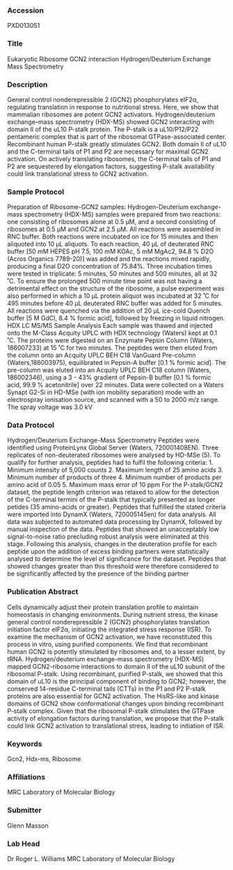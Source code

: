 ### Accession
PXD013051

### Title
Eukaryotic Ribosome GCN2 interaction Hydrogen/Deuterium Exchange Mass Spectrometry

### Description
General control nonderepressible 2 (GCN2) phosphorylates eIF2α, regulating translation in response to nutritional stress. Here, we show that mammalian ribosomes are potent GCN2 activators. Hydrogen/deuterium exchange–mass spectrometry (HDX-MS) showed GCN2 interacting with domain II of the uL10 P-stalk protein. The P-stalk is a uL10/P12/P22 pentameric complex that is part of the ribosomal GTPase-associated center. Recombinant human P-stalk greatly stimulates GCN2. Both domain II of uL10 and the C-terminal tails of P1 and P2 are necessary for maximal GCN2 activation. On actively translating ribosomes, the C-terminal tails of P1 and P2 are sequestered by elongation factors, suggesting P-stalk availability could link translational stress to GCN2 activation.

### Sample Protocol
Preparation of Ribosome-GCN2 samples: Hydrogen-Deuterium exchange-mass spectrometry (HDX-MS) samples were prepared from two reactions: one consisting of ribosomes alone at 0.5 µM, and a second consisting of ribosomes at 0.5 µM and GCN2 at 2.5 µM. All reactions were assembled in RNC buffer. Both reactions were incubated on ice for 15 minutes and then aliquoted into 10 µL aliquots. To each reaction, 40 µL of deuterated RNC buffer [50 mM HEPES pH 7.5, 100 mM KOAc, 5 mM MgAc2, 94.8 % D2O (Acros Organics 7789-20)] was added and the reactions mixed rapidly, producing a final D2O concentration of 75.84%. Three incubation times were tested in triplicate: 5 minutes, 50 minutes and 500 minutes, all at 32 ˚C. To ensure the prolonged 500 minute time point was not having a detrimental effect on the structure of the ribosome, a pulse experiment was also performed in which a 10 µL protein aliquot was incubated at 32 ˚C for 495 minutes before 40 µL deuterated RNC buffer was added for 5 minutes. All reactions were quenched via the addition of 20 µL ice-cold Quench buffer [5 M GdCl, 8.4 % formic acid], followed by freezing in liquid nitrogen. HDX LC MS/MS Sample Analysis Each sample was thawed and injected onto the M-Class Acquity UPLC with HDX technology (Waters) kept at 0.1 ˚C. The proteins were digested on an Enzymate Pepsin Column (Waters, 186007233) at 15 ˚C for two minutes. The peptides were then eluted from the column onto an Acquity UPLC BEH C18 VanGuard Pre-column (Waters,186003975), equilibrated in Pepsin-A buffer [0.1 % formic acid]. The pre-column was eluted into an Acquity UPLC BEH C18 column (Waters, 186002346), using a 3 - 43% gradient of Pepsin-B buffer [0.1 % formic acid, 99.9 % acetonitrile] over 22 minutes. Data were collected on a Waters Synapt G2-Si in HD-MSe (with ion mobility separation) mode with an electrospray ionisation source, and scanned with a 50 to 2000 m/z range. The spray voltage was 3.0 kV

### Data Protocol
Hydrogen/Deuterium Exchange-Mass Spectrometry Peptides were identified using ProteinLynx Global Server (Waters, 720001408EN). Three replicates of non-deuterated ribosomes were analysed by HD-MSe (5). To qualify for further analysis, peptides had to fulfil the following criteria:   1. Minimum intensity of 5,000 counts 2. Maximum length of 25 amino acids 3. Minimum number of products of three 4. Minimum number of products per amino acid of 0.05 5. Maximum mass error of 10 ppm For the P-stalk/GCN2 dataset, the peptide length criterion was relaxed to allow for the detection of the C-terminal termini of the P-stalk that typically presented as longer petides (35 amino-acids or greater). Peptides that fulfilled the stated criteria were imported into DynamX (Waters, 720005145en) for data analysis. All data was subjected to automated data processing by DynamX, followed by manual inspection of the data. Peptides that showed an unacceptably low signal-to-noise ratio precluding robust analysis were eliminated at this stage. Following this analysis, changes in the deuteration profile for each peptide upon the addition of excess binding partners were statistically analysed to determine the level of significance for the dataset. Peptides that showed changes greater than this threshold were therefore considered to be significantly affected by the presence of the binding partner

### Publication Abstract
Cells dynamically adjust their protein translation profile to maintain homeostasis in changing environments. During nutrient stress, the kinase general control nonderepressible 2 (GCN2) phosphorylates translation initiation factor eIF2&#x3b1;, initiating the integrated stress response (ISR). To examine the mechanism of GCN2 activation, we have reconstituted this process in vitro, using purified components. We find that recombinant human GCN2 is potently stimulated by ribosomes and, to a lesser extent, by tRNA. Hydrogen/deuterium exchange-mass spectrometry (HDX-MS) mapped GCN2-ribosome interactions to domain II of the uL10 subunit of the ribosomal P-stalk. Using recombinant, purified P-stalk, we showed that this domain of uL10 is the principal component of binding to GCN2; however, the conserved 14-residue C-terminal tails (CTTs) in the P1 and P2 P-stalk proteins are also essential for GCN2 activation. The HisRS-like and kinase domains of GCN2 show conformational changes upon binding recombinant P-stalk complex. Given that the ribosomal P-stalk stimulates the GTPase activity of elongation factors during translation, we propose that the P-stalk could link GCN2 activation to translational stress, leading to initiation of ISR.

### Keywords
Gcn2, Hdx-ms, Ribosome

### Affiliations
MRC Laboratory of Molecular Biology

### Submitter
Glenn Masson

### Lab Head
Dr Roger L. Williams
MRC Laboratory of Molecular Biology


